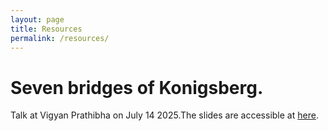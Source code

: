 ```yaml
---
layout: page
title: Resources
permalink: /resources/
---
```

# Seven bridges of Konigsberg. 

 Talk at Vigyan Prathibha on July 14 2025.The slides are accessible at [here](http://github.com/akshaysanjeevk/VGYN-Workshop/blob/main/Presentation/slide.pdf). 